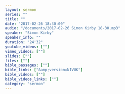 ```yaml
---
layout: sermon
series: ""
title: ""
date: "2017-02-26 18:30:00"
audio: "/documents/2017-02-26 Simon Kirby 18-30.mp3"
speaker: "Simon Kirby"
speaker_info: ""
duration: "24'32"
youtube_videos: [""]
vimeo_videos: [""]
slides: [""]
files: [""]
bible_passages: [""]
bible_links: ["&amp;version=NIVUK"]
bible_videos: [""]
bible_videos_links: [""]
category: "sermon"
---
```

